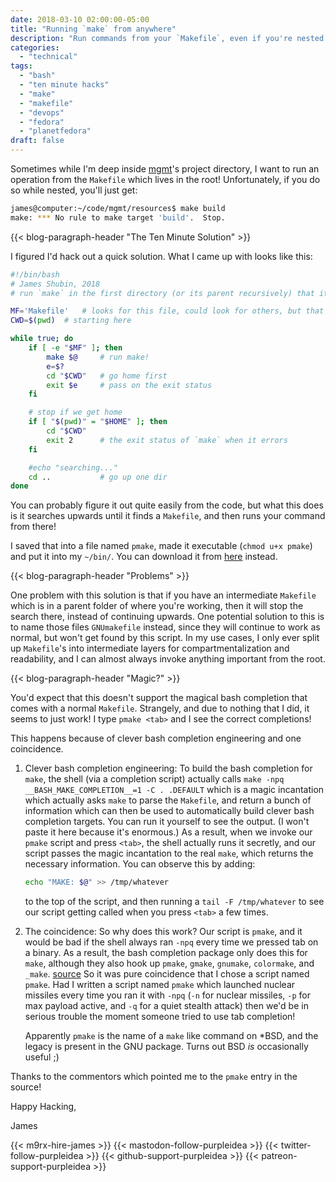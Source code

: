 ```yaml
---
date: 2018-03-10 02:00:00-05:00
title: "Running `make` from anywhere"
description: "Run commands from your `Makefile`, even if you're nested deeply!"
categories:
  - "technical"
tags:
  - "bash"
  - "ten minute hacks"
  - "make"
  - "makefile"
  - "devops"
  - "fedora"
  - "planetfedora"
draft: false
---
```


Sometimes while I'm deep inside [mgmt](https://github.com/purpleidea/mgmt/)'s
project directory, I want to run an operation from the `Makefile` which lives in
the root! Unfortunately, if you do so while nested, you'll just get:

```bash
james@computer:~/code/mgmt/resources$ make build
make: *** No rule to make target 'build'.  Stop.
```

{{< blog-paragraph-header "The Ten Minute Solution" >}}

I figured I'd hack out a quick solution. What I came up with looks like this:

```bash
#!/bin/bash
# James Shubin, 2018
# run `make` in the first directory (or its parent recursively) that it works in

MF='Makefile'	# looks for this file, could look for others, but that's silly
CWD=$(pwd)	# starting here

while true; do
	if [ -e "$MF" ]; then
		make $@		# run make!
		e=$?
		cd "$CWD"	# go home first
		exit $e		# pass on the exit status
	fi

	# stop if we get home
	if [ "$(pwd)" = "$HOME" ]; then
		cd "$CWD"
		exit 2		# the exit status of `make` when it errors
	fi

	#echo "searching..."
	cd ..			# go up one dir
done
```

You can probably figure it out quite easily from the code, but what this does is
it searches upwards until it finds a `Makefile`, and then runs your command from
there!

I saved that into a file named `pmake`, made it executable (`chmod u+x pmake`)
and put it into my `~/bin/`. You can download it from [here](https://gist.github.com/purpleidea/ebf5ee7bf47f41132e5d0c1cd8329c75)
instead.

{{< blog-paragraph-header "Problems" >}}

One problem with this solution is that if you have an intermediate `Makefile`
which is in a parent folder of where you're working, then it will stop the
search there, instead of continuing upwards. One potential solution to this is
to name those files `GNUmakefile` instead, since they will continue to work as
normal, but won't get found by this script. In my use cases, I only ever split
up `Makefile`'s into intermediate layers for compartmentalization and
readability, and I can almost always invoke anything important from the root.

{{< blog-paragraph-header "Magic?" >}}

You'd expect that this doesn't support the magical bash completion that comes
with a normal `Makefile`. Strangely, and due to nothing that I did, it seems to
just work! I type `pmake <tab>` and I see the correct completions!

This happens because of clever bash completion engineering and one coincidence.

1. Clever bash completion engineering:
	To build the bash completion for `make`, the shell (via a completion
	script) actually calls `make -npq __BASH_MAKE_COMPLETION__=1 -C . .DEFAULT`
	which is a magic incantation which actually asks `make` to parse the
	`Makefile`, and return a bunch of information which can then be used to
	automatically build clever bash completion targets. You can run it
	yourself to see the output. (I won't paste it here because it's
	enormous.) As a result, when we invoke our `pmake` script and press
	`<tab>`, the shell actually runs it secretly, and our script passes the
	magic incantation to the real `make`, which returns the necessary
	information. You can observe this by adding:

	```bash
	echo "MAKE: $@" >> /tmp/whatever
	```

	to the top of the script, and then running a `tail -F /tmp/whatever` to
	see our script getting called when you press `<tab>` a few times.

2. The coincidence:
	So why does this work? Our script is `pmake`, and it would be bad if the
	shell always ran `-npq` every time we pressed tab on a binary. As a
	result, the bash completion package only does this for `make`, although
	they also hook up `pmake`, `gmake`, `gnumake`, `colormake`, and `_make`.
	[source](https://github.com/scop/bash-completion/blob/master/completions/make#L169)
	So it was pure coincidence that I chose a script named `pmake`. Had I
	written a script named `pmake` which launched nuclear missiles every
	time you ran it with `-npq` (`-n` for nuclear missiles, `-p` for max
	payload active, and `-q` for a quiet stealth attack) then we'd be in
	serious trouble the moment someone tried to use tab completion!

	Apparently `pmake` is the name of a `make` like command on *BSD, and the
	legacy is present in the GNU package. Turns out BSD _is_ occasionally
	useful ;)

Thanks to the commentors which pointed me to the `pmake` entry in the source!

Happy Hacking,

James

{{< m9rx-hire-james >}}
{{< mastodon-follow-purpleidea >}}
{{< twitter-follow-purpleidea >}}
{{< github-support-purpleidea >}}
{{< patreon-support-purpleidea >}}

